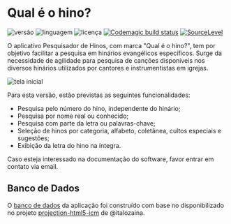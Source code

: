 # Qual é o hino?

![versão](https://img.shields.io/github/v/release/evaristocosta/pesquisadorDeHinos) ![linguagem](https://img.shields.io/github/languages/top/evaristocosta/pesquisadorDeHinos) ![licença](https://img.shields.io/github/license/evaristocosta/pesquisadorDeHinos)
[![Codemagic build status](https://api.codemagic.io/apps/5f56cb159c7311ecdb15062d/5f56cb159c7311ecdb15062c/status_badge.svg)](https://codemagic.io/apps/5f56cb159c7311ecdb15062d/5f56cb159c7311ecdb15062c/latest_build) [![SourceLevel](https://app.sourcelevel.io/github/evaristocosta/pesquisadorDeHinos.svg)](https://app.sourcelevel.io/github/evaristocosta/pesquisadorDeHinos)

O aplicativo Pesquisador de Hinos, com marca "Qual é o hino?", tem por objetivo facilitar a pesquisa em hinários evangélicos específicos. Surge da necessidade de agilidade para pesquisa de canções disponíveis nos diversos hinários utilizados
por cantores e instrumentistas em igrejas.

![tela inicial](https://i.postimg.cc/GtYR6hSD/inicio-Tela.png)

Para esta versão, estão previstas as seguintes funcionalidades:

*   Pesquisa pelo número do hino, independente do hinário;
*   Pesquisa por nome real ou conhecido;
*   Pesquisa com parte da letra ou palavras-chave;
*   Seleção de hinos por categoria, alfabeto, coletânea, cultos especiais e sugestões;
*   Exibição da letra do hino na íntegra.

Caso esteja interessado na documentação do software, favor entrar em contato via email.

## Banco de Dados

O [banco de dados](assets/pesquisadorHinos.db) da aplicação foi construído com base no disponibilizado no projeto [projection-html5-icm](https://github.com/italozaina/projection-html5-icm/) de @italozaina. 
